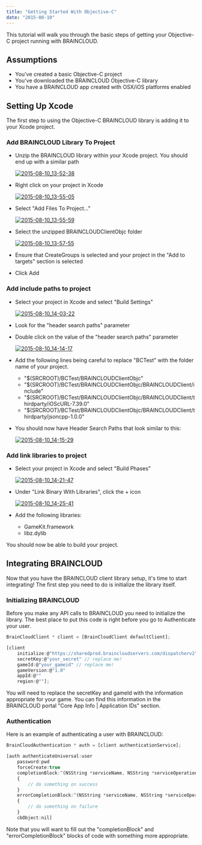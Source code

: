 ```yaml
---
title: "Getting Started With Objective-C"
date: "2015-08-10"
---
```


This tutorial will walk you through the basic steps of getting your Objective-C project running with BRAINCLOUD.

## Assumptions

- You've created a basic Objective-C project
- You've downloaded the BRAINCLOUD Objective-C library
- You have a BRAINCLOUD app created with OSX/iOS platforms enabled

## Setting Up Xcode

The first step to using the Objective-C BRAINCLOUD library is adding it to your Xcode project.

### Add BRAINCLOUD Library To Project

- Unzip the BRAINCLOUD library within your Xcode project. You should end up with a similar path  
    
    [![2015-08-10_13-52-38](images/2015-08-10_13-52-38.png)](images/2015-08-10_13-52-38.png)
    
- Right click on your project in Xcode  
    
    [![2015-08-10_13-55-05](images/2015-08-10_13-55-05.png)](images/2015-08-10_13-55-05.png)
    
- Select "Add Files To Project..."  
    
    [![2015-08-10_13-55-59](images/2015-08-10_13-55-59.png)](images/2015-08-10_13-55-59.png)
    
- Select the unzipped BRAINCLOUDClientObjc folder
    
    [![2015-08-10_13-57-55](images/2015-08-10_13-57-55.png)](images/2015-08-10_13-57-55.png)
    
- Ensure that CreateGroups is selected and your project in the "Add to targets" section is selected
- Click Add

### Add include paths to project

- Select your project in Xcode and select "Build Settings"  
    
    [![2015-08-10_14-03-22](images/2015-08-10_14-03-22.png)](images/2015-08-10_14-03-22.png)
    
- Look for the "header search paths" parameter
- Double click on the value of the "header search paths" parameter  
    
    [![2015-08-10_14-14-17](images/2015-08-10_14-14-17.png)](images/2015-08-10_14-14-17.png)
    
- Add the following lines being careful to replace "BCTest" with the folder name of your project.
    - "$(SRCROOT)/BCTest/BRAINCLOUDClientObjc"
    - "$(SRCROOT)/BCTest/BRAINCLOUDClientObjc/BRAINCLOUDClient/include"
    - "$(SRCROOT)/BCTest/BRAINCLOUDClientObjc/BRAINCLOUDClient/thirdparty/iOScURL-7.39.0"
    - "$(SRCROOT)/BCTest/BRAINCLOUDClientObjc/BRAINCLOUDClient/thirdparty/jsoncpp-1.0.0"
- You should now have Header Search Paths that look similar to this:  
    
    [![2015-08-10_14-15-29](images/2015-08-10_14-15-29.png)](images/2015-08-10_14-15-29.png)
    

### Add link libraries to project

- Select your project in Xcode and select "Build Phases"  
    
    [![2015-08-10_14-21-47](images/2015-08-10_14-21-471.png)](images/2015-08-10_14-21-471.png)
    
- Under "Link Binary With Libraries", click the + icon  
    
    [![2015-08-10_14-25-41](images/2015-08-10_14-25-41.png)](images/2015-08-10_14-25-41.png)
    
- Add the following libraries:
    - GameKit.framework
    - libz.dylib

You should now be able to build your project.

## Integrating BRAINCLOUD

Now that you have the BRAINCLOUD client library setup, it's time to start integrating! The first step you need to do is initialize the library itself.

### Initializing BRAINCLOUD

Before you make any API calls to BRAINCLOUD you need to initialize the library. The best place to put this code is right before you go to Authenticate your user.
```js
BrainCloudClient * client = [BrainCloudClient defaultClient];

[client
	initialize:@"https://sharedprod.braincloudservers.com/dispatcherv2"
	secretKey:@"your_secret" // replace me!
	gameId:@"your_gameid" // replace me!
	gameVersion:@"1.0"
	appId:@""
	region:@""];
```
You will need to replace the secretKey and gameId with the information appropriate for your game. You can find this information in the BRAINCLOUD portal "Core App Info | Application IDs" section.

### Authentication

Here is an example of authenticating a user with BRAINCLOUD:
```js
BrainCloudAuthentication * auth = [client authenticationService];

[auth authenticateUniversal:user 
	password:pwd 
	forceCreate:true
	completionBlock:^(NSString *serviceName, NSString *serviceOperation, NSString *jsonData, BCCallbackObject cbObject)
	{
		// do something on success
	}
	errorCompletionBlock:^(NSString *serviceName, NSString *serviceOperation, NSInteger statusCode, NSInteger returnCode, NSString *statusMessage, BCCallbackObject cbObject)
	{
		// do something on failure
	}
	cbObject:nil]
```
Note that you will want to fill out the "completionBlock" and "errorCompletionBlock" blocks of code with something more appropriate.
